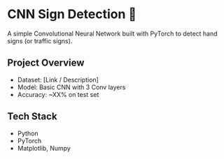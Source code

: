 # CNN Sign Detection 🚦
A simple Convolutional Neural Network built with PyTorch to detect hand signs (or traffic signs).

##  Project Overview
- Dataset: [Link / Description]
- Model: Basic CNN with 3 Conv layers
- Accuracy: ~XX% on test set

##  Tech Stack
- Python
- PyTorch
- Matplotlib, Numpy
